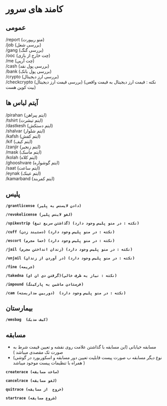# کامند های سرور
## عمومی
<div class= "code-block">
<span class="orange">/report</span><span class="blue"> (منو ریپورت)</span><br>
<span class="orange">/job</span><span class="blue"> (بررسی شغل)</span><br>
<span class="orange">/gang</span><span class="blue"> (بررسی گنگ)</span><br>
<span class="orange">/ooc</span><span class="blue"> (چت خارج از بازی)</span><br>
<span class="orange">/me</span><span class="blue"> (چت آرپی)</span><br>
<span class="orange">/cash</span><span class="blue"> (بررسی پول نقد)</span><br>
<span class="orange">/bank</span><span class="blue"> (بررسی پول بانک)</span><br>
<span class="orange">/crypto</span><span class="blue"> (بررسی ارز دیجیتال)</span><br>
<span class="orange">/checkcrypto</span><span class="blue"> (بررسی قیمت ارز دیجیتال) (نکته : قیمت ارز دیجیتال به قیمت واقعی بیت کوین هست)</span><br>
</div>

## آیتم لباس ها

<div class= "code-block">
  <span class="orange">/pirahan</span><span class="blue"> (ایتم پیراهن)</span><br>
  <span class="orange">/tshirt</span><span class="blue"> (ایتم تیشرت)</span><br>
  <span class="orange">/dastkesh</span><span class="blue"> (ایتم دستکش)</span><br>
  <span class="orange">/shalvar</span><span class="blue"> (ایتم شلوار)</span><br>
  <span class="orange">/kafsh</span><span class="blue"> (ایتم کفش)</span><br>
  <span class="orange">/kif</span><span class="blue"> (ایتم کیف)</span><br>
  <span class="orange">/zanjir</span><span class="blue"> (ایتم زنجیر)</span><br>
  <span class="orange">/mask</span><span class="blue"> (ایتم ماسک)</span><br>
  <span class="orange">/kolah</span><span class="blue"> (ایتم کلاه)</span><br>
  <span class="orange">/ghooshvare</span><span class="blue"> (ایتم گوشواره)</span><br>
  <span class="orange">/saat</span><span class="blue"> (ایتم ساعت)</span><br>
  <span class="orange">/eynak</span><span class="blue"> (ایتم عینک)</span><br>
  <span class="orange">/kamarband</span><span class="blue"> (ایتم کمربند)</span><br>
</div>



## پلیس
**```/grantlicense (دادن لایسنس به پلیر) ```**

**```/revokelicense (لغو لاینس پلیر)```**

**```/spikestrip (گذاشتن سریع تیغ) (نکته : در منو پلیس وجود دارد)```**

**```/cuff (دستبند زدن) (نکته : در منو پلیس وجود دارد)```**

**```/escort (حما مجرم) (نکته : در منو پلیس وجود دارد)```**

**```/jail (زندان انداختن مجرم) (نکته : در منو پلیس وجود دارد)```**

**```/unjail (در آوردن از زندان) (نکته : در منو پلیس وجود دارد)```**

**```/fine (جریمه) ```**

**```/takedna (گرقتن دی ان ای)(نکته : نیاز به ظرف خالی)```**

**```/impound (فرستادن ماشین به پارکینگ) ```**

**```/cam (دوربین مداربسته)  (نکته : در منو پلیس وجود دارد)```**



## بیمارستان
**```/emsbag  (کیف مدیک)```**


##  مسابقه
-  مسابقه خیابانی (این مسابقه با گذاشتن علامت روی نقشه و تعیین قیمت شرط به صورت تک مقصدی میباشد )
- (نوع دیگر مسابقه ب صورت پیست قابلیت تعیین دور مسابقه و اسکوربورد در گوشی همراه با تنظیمات پیست موجود میباشد )

**```createrace (ساخت مسابقه)```**

**```cancelrace (لغو مسابقه)```**

**```quitrace (خروج  از مسابقه)```**

**```startrace (شروع مسابقه)  ```**         


